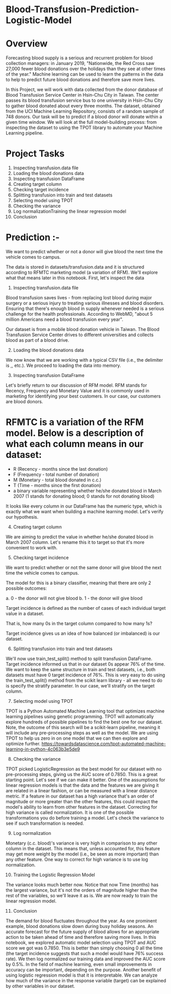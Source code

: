 # Blood-Transfusion-Prediction-Logistic-Model

# Overview

Forecasting blood supply is a serious and recurrent problem for blood collection managers: in January 2019, "Nationwide, the Red Cross saw 27,000 fewer blood donations over the holidays than they see at other times of the year." Machine learning can be used to learn the patterns in the data to help to predict future blood donations and therefore save more lives.

In this Project, we will work with data collected from the donor database of Blood Transfusion Service Center in Hsin-Chu City in Taiwan. The center passes its blood transfusion service bus to one university in Hsin-Chu City to gather blood donated about every three months. The dataset, obtained from the UCI Machine Learning Repository, consists of a random sample of 748 donors. Our task will be to predict if a blood donor will donate within a given time window. We will look at the full model-building process: from inspecting the dataset to using the TPOT library to automate your Machine Learning pipeline.


# Project Tasks

1. Inspecting transfusion.data file 
2. Loading the blood donations data 
3. Inspecting transfusion DataFrame 
4. Creating target column 
5. Checking target incidence 
6. Splitting transfusion into train and test datasets 
7. Selecting model using TPOT 
8. Checking the variance 
9.  Log normalizationTraining the linear regression model
10. Conclusion 



# Prediction :-

We want to predict whether or not a donor will give blood the next time the vehicle comes to campus.

The data is stored in datasets/transfusion.data and it is structured according to RFMTC marketing model (a variation of RFM). We'll explore what that means later in this notebook. First, let's inspect the data




1. Inspecting transfusion.data file


Blood transfusion saves lives - from replacing lost blood during major surgery or a serious injury to treating various illnesses and blood disorders. Ensuring that there's enough blood in supply whenever needed is a serious challenge for the health professionals. According to WebMD, "about 5 million Americans need a blood transfusion every year".

Our dataset is from a mobile blood donation vehicle in Taiwan. The Blood Transfusion Service Center drives to different universities and collects blood as part of a blood drive. 





2. Loading the blood donations data

We now know that we are working with a typical CSV file (i.e., the delimiter is ,, etc.). We proceed to loading the data into memory.



3. Inspecting transfusion DataFrame

Let's briefly return to our discussion of RFM model. RFM stands for Recency, Frequency and Monetary Value and it is commonly used in marketing for identifying your best customers. In our case, our customers are blood donors.


# RFMTC is a variation of the RFM model. Below is a description of what each column means in our dataset:

- R (Recency - months since the last donation)
- F (Frequency - total number of donation)
- M (Monetary - total blood donated in c.c.)
- T (Time - months since the first donation)
- a binary variable representing whether he/she donated blood in March 2007 (1 stands for donating blood; 0 stands for not donating blood)


It looks like every column in our DataFrame has the numeric type, which is exactly what we want when building a machine learning model. Let's verify our hypothesis.



4. Creating target column

We are aiming to predict the value in whether he/she donated blood in March 2007 column. Let's rename this it to target so that it's more convenient to work with.



5. Checking target incidence

We want to predict whether or not the same donor will give blood the next time the vehicle comes to campus. 

The model for this is a binary classifier, meaning that there are only 2 possible outcomes:

a. 0 - the donor will not give blood
b. 1 - the donor will give blood

Target incidence is defined as the number of cases of each individual target value in a dataset. 

That is, how many 0s in the target column compared to how many 1s? 

Target incidence gives us an idea of how balanced (or imbalanced) is our dataset.


6. Splitting transfusion into train and test datasets

We'll now use train_test_split() method to split transfusion DataFrame.
Target incidence informed us that in our dataset 0s appear 76% of the time. We want to keep the same structure in train and test datasets, i.e., both datasets must have 0 target incidence of 76%. This is very easy to do using the train_test_split() method from the scikit learn library - all we need to do is specify the stratify parameter. In our case, we'll stratify on the target column.




7. Selecting model using TPOT

TPOT is a Python Automated Machine Learning tool that optimizes machine learning pipelines using genetic programming.
TPOT will automatically explore hundreds of possible pipelines to find the best one for our dataset. Note, the outcome of this search will be a scikit-learn pipeline, meaning it will include any pre-processing steps as well as the model.
We are using TPOT to help us zero in on one model that we can then explore and optimize further.
https://towardsdatascience.com/tpot-automated-machine-learning-in-python-4c063b3e5de9



8. Checking the variance

TPOT picked LogisticRegression as the best model for our dataset with no pre-processing steps, giving us the AUC score of 0.7850. This is a great starting point. Let's see if we can make it better.
One of the assumptions for linear regression models is that the data and the features we are giving it are related in a linear fashion, or can be measured with a linear distance metric. If a feature in our dataset has a high variance that's an order of magnitude or more greater than the other features, this could impact the model's ability to learn from other features in the dataset.
Correcting for high variance is called normalization. It is one of the possible transformations you do before training a model. Let's check the variance to see if such transformation is needed.



9. Log normalization

Monetary (c.c. blood)'s variance is very high in comparison to any other column in the dataset. This means that, unless accounted for, this feature may get more weight by the model (i.e., be seen as more important) than any other feature.
One way to correct for high variance is to use log normalization.



10. Training the Logistic Regression Model

The variance looks much better now. Notice that now Time (months) has the largest variance, but it's not the orders of magnitude higher than the rest of the variables, so we'll leave it as is.
We are now ready to train the linear regression model.



11. Conclusion

The demand for blood fluctuates throughout the year. As one prominent example, blood donations slow down during busy holiday seasons. An accurate forecast for the future supply of blood allows for an appropriate action to be taken ahead of time and therefore saving more lives.
In this notebook, we explored automatic model selection using TPOT and AUC score we got was 0.7850. This is better than simply choosing 0 all the time (the target incidence suggests that such a model would have 76% success rate). We then log normalized our training data and improved the AUC score by 0.5%. In the field of machine learning, even small improvements in accuracy can be important, depending on the purpose.
Another benefit of using logistic regression model is that it is interpretable. We can analyze how much of the variance in the response variable (target) can be explained by other variables in our dataset.




